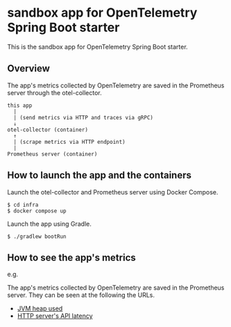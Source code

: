 # sandbox app for OpenTelemetry Spring Boot starter

This is the sandbox app for OpenTelemetry Spring Boot starter.

## Overview

The app's metrics collected by OpenTelemetry are saved in the Prometheus server through the otel-collector.

```
this app
  |
  | (send metrics via HTTP and traces via gRPC)
  ↓
otel-collector (container)
  ↑
  | (scrape metrics via HTTP endpoint)
  |
Prometheus server (container)
```

## How to launch the app and the containers

Launch the otel-collector and Prometheus server using Docker Compose.

```
$ cd infra
$ docker compose up
```

Launch the app using Gradle.

```
$ ./gradlew bootRun
```

## How to see the app's metrics

e.g.

The app's metrics collected by OpenTelemetry are saved in the Prometheus server.
They can be seen at the following the URLs.

- [JVM heap used](http://localhost:9090/query?g0.expr=jvm_memory_used_bytes&g0.show_tree=0&g0.tab=graph&g0.range_input=1h&g0.res_type=auto&g0.res_density=medium&g0.display_mode=lines&g0.show_exemplars=0)
- [HTTP server's API latency](http://localhost:9090/query?g0.expr=histogram_quantile%280.99%2C+sum%28rate%28http_server_requests_milliseconds_bucket%5B1m%5D%29%29+by%28le%2C+http_route%2C+http_response_status_code%2C+http_request_method%29%29&g0.show_tree=0&g0.tab=graph&g0.range_input=1h&g0.res_type=auto&g0.res_density=medium&g0.display_mode=lines&g0.show_exemplars=0)
